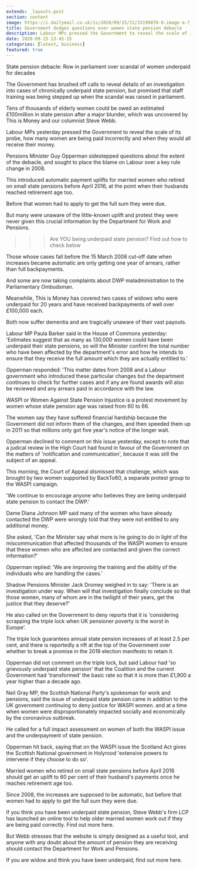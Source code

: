 ```yaml
---
extends: _layouts.post
section: content
image: https://i.dailymail.co.uk/1s/2020/09/15/12/33199876-0-image-a-7_1600170919497.jpg 
title: Government dodges questions over women state pension debacle 
description: Labour MPs pressed the Government to reveal the scale of its probe, how many women are being paid incorrectly and when they would all receive their money. 
date: 2020-09-15-13-45-15 
categories: [latest, business] 
featured: true 
--- 
```

State pension debacle: Row in parliament over scandal of women underpaid for decades

The Government has brushed off calls to reveal details of an investigation into cases of chronically underpaid state pension, but promised that staff training was being stepped up when the scandal was raised in parliament.

Tens of thousands of elderly women could be owed an estimated £100million in state pension after a major blunder, which was uncovered by This is Money and our columnist Steve Webb.

Labour MPs yesterday pressed the Government to reveal the scale of its probe, how many women are being paid incorrectly and when they would all receive their money.

Pensions Minister Guy Opperman sidestepped questions about the extent of the debacle, and sought to place the blame on Labour over a key rule change in 2008.

This introduced automatic payment uplifts for married women who retired on small state pensions before April 2016, at the point when their husbands reached retirement age too.

Before that women had to apply to get the full sum they were due.

But many were unaware of the little-known uplift and protest they were never given this crucial information by the Department for Work and Pensions.

>>>Are YOU being underpaid state pension? Find out how to check below

Those whose cases fall before the 15 March 2008 cut-off date when increases became automatic are only getting one year of arrears, rather than full backpayments.

And some are now taking complaints about DWP maladministration to the Parliamentary Ombudsman. 

Meanwhile, This is Money has covered two cases of widows who were underpaid for 20 years and have received backpayments of well over £100,000 each. 

Both now suffer dementia and are tragically unaware of their vast payouts. 

Labour MP Paula Barker said in the House of Commons yesterday: 'Estimates suggest that as many as 130,000 women could have been underpaid their state pensions, so will the Minister confirm the total number who have been affected by the department's error and how he intends to ensure that they receive the full amount which they are actually entitled to.'

Opperman responded: 'This matter dates from 2008 and a Labour government who introduced these particular changes but the department continues to check for further cases and if any are found awards will also be reviewed and any arrears paid in accordance with the law.

WASPI or Women Against State Pension Injustice is a protest movement by women whose state pension age was raised from 60 to 66.

The women say they have suffered financial hardship because the Government did not inform them of the changes, and then speeded them up in 2011 so that millions only got five year's notice of the longer wait.

Opperman declined to comment on this issue yesterday, except to note that a judical review in the High Court had found in favour of the Government on the matters of 'notification and communication', because it was still the subject of an appeal.

This morning, the Court of Appeal dismissed that challenge, which was brought by two women supported by BackTo60, a separate protest group to the WASPI campaign.

'We continue to encourage anyone who believes they are being underpaid state pension to contact the DWP.'

Dame Diana Johnson MP said many of the women who have already contacted the DWP were wrongly told that they were not entitled to any additional money.

She asked, 'Can the Minister say what more is he going to do in light of the miscommunication that affected thousands of the WASPI women to ensure that these women who are affected are contacted and given the correct information?'

Opperman replied: 'We are improving the training and the ability of the individuals who are handling the cases.' 

Shadow Pensions Minister Jack Dromey weighed in to say: 'There is an investigation under way. When will that investigation finally conclude so that those women, many of whom are in the twilight of their years, get the justice that they deserve?'

He also called on the Government to deny reports that it is 'considering scrapping the triple lock when UK pensioner poverty is the worst in Europe'. 

The triple lock guarantees annual state pension increases of at least 2.5 per cent, and there is reportedly a rift at the top of the Government over whether to break a promise in the 2019 election manifesto to retain it. 

Opperman did not comment on the triple lock, but said Labour had 'so grievously underpaid state pension' that the Coalition and the current Government had 'transformed' the basic rate so that it is more than £1,900 a year higher than a decade ago.

Neil Gray MP, the Scottish National Party's spokesman for work and pensions, said the issue of underpaid state pension came in addition to the UK government continuing to deny justice for WASPI women. and at a time when women were disproportionately impacted socially and economically by the coronavirus outbreak.

He called for a full impact assessment on women of both the WASPI issue and the underpayment of state pension.

Opperman hit back, saying that on the WASPI issue the Scotland Act gives the Scottish National government in Holyrood 'extensive powers to intervene if they choose to do so'.

Married women who retired on small state pensions before April 2016 should get an uplift to 60 per cent of their husband's payments once he reaches retirement age too.

Since 2008, the increases are supposed to be automatic, but before that women had to apply to get the full sum they were due. 

If you think you have been underpaid state pension, Steve Webb's firm LCP has launched an online tool to help older married women work out if they are being paid correctly. Find out more here.

But Webb stresses that the website is simply designed as a useful tool, and anyone with any doubt about the amount of pension they are receiving should contact the Department for Work and Pensions.

If you are widow and think you have been underpaid, find out more here. 



